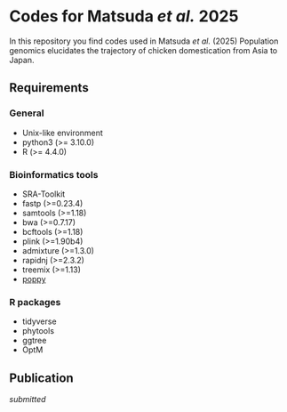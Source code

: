 # Codes for Matsuda *et al.* 2025

In this repository you find codes used in Matsuda *et al.* (2025) Population genomics elucidates the trajectory of chicken domestication from Asia to Japan.


## Requirements

### General

- Unix-like environment
- python3 (>= 3.10.0)
- R (>= 4.4.0)

### Bioinformatics tools

- SRA-Toolkit
- fastp (>=0.23.4)
- samtools (>=1.18)
- bwa (>=0.7.17)
- bcftools (>=1.18)
- plink (>=1.90b4)
- admixture (>=1.3.0)
- rapidnj (>=2.3.2)
- treemix (>=1.13)
- [poppy](https://github.com/ymat2/poppy)

### R packages

- tidyverse
- phytools
- ggtree
- OptM


## Publication

*submitted*
